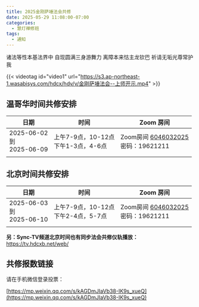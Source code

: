 ```yaml
---
title: 2025金刚萨埵法会共修
date: 2025-05-29 11:08:00-07:00
categories:
  - 慧灯禅修班
tags:
  - 通知
---
```

诸法等性本基法界中 自现圆满三身游舞力 离障本来怙主龙钦巴 祈请无垢光尊常护我


{{< videotag id="video1" url="https://s3.ap-northeast-1.wasabisys.com/hdcx/hdv/v/金刚萨埵法会--上师开示.mp4" >}}


## 温哥华时间共修安排

| 日期                            | 时间                           | Zoom 房间                                                                                               |
| ----------------------------- | ---------------------------- | ----------------------------------------------------------------------------------------------------- |
| 2025-06-02<br>到<br>2025-06-09 | 上午7-9点，10-12点<br>下午1-3点，4-6点 | Zoom房间 [6046032025](https://zoom.us/j/6046032025?pwd=rp7emFqN8mRFa40nc434qFm9iGbGWl.1)<br>密码：19621211 |
|                               |                              |                                                                                                       |

## 北京时间共修安排

| 日期                            | 时间                           | Zoom 房间                                                                                               |
| ----------------------------- | ---------------------------- | ----------------------------------------------------------------------------------------------------- |
| 2025-06-03<br>到<br>2025-06-10 | 上午7-9点，10-12点<br>下午2-4点，5-7点 | Zoom房间 [6046032025](https://zoom.us/j/6046032025?pwd=rp7emFqN8mRFa40nc434qFm9iGbGWl.1)<br>密码：19621211 |
|                               |                              |                                                                                                       |
**另：Sync-TV频道北京时间也有同步法会共修仪轨播放：**
  <https://tv.hdcxb.net/web/>

## 共修报数链接

请在手机微信登录投票：

[https://mp.weixin.qq.com/s/kAGDmJIaVb38-IK9s_xueQ](https://mp.weixin.qq.com/s/kAGDmJIaVb38-IK9s_xueQ)
